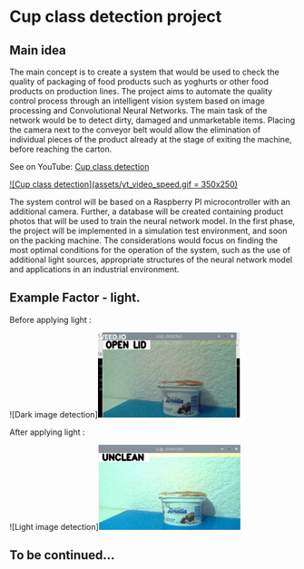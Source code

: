 # Cup class detection project

## Main idea
The main concept is to create a system that would be used to check the quality of packaging of food products such as yoghurts or other food products on production lines. The project aims to automate the quality control process through an intelligent vision system based on image processing and Convolutional Neural Networks. The main task of the network would be to detect dirty, damaged and unmarketable items. Placing the camera next to the conveyor belt would allow the elimination of individual pieces of the product already at the stage of exiting the machine, before reaching the carton. 


See on YouTube: [Cup class detection](https://www.youtube.com/watch?v=bSiHZTzwNEM&t=2s)

[![Cup class detection](assets/yt_video_speed.gif = 350x250)](https://www.youtube.com/watch?v=bSiHZTzwNEM&t=2s)


The system control will be based on a Raspberry PI microcontroller with an additional camera. Further, a database will be created containing product photos that will be used to train the neural network model. In the first phase, the project will be implemented in a simulation test environment, and soon on the packing machine.
The considerations would focus on finding the most optimal conditions for the operation of the system, such as the use of additional light sources, appropriate structures of the neural network model and applications in an industrial environment. 

## Example Factor - light.
Before applying light :

![Dark image detection]<img src="assets/unclean_dark.gif" width="250" height="150">

After applying light :

![Light image detection]<img src="assets/unclean_light.png" width="250" height="150">

## To be continued... 
